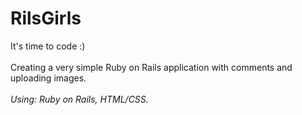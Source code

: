 # RilsGirls
It's time to code :)
<br/><br/>
Creating a very simple Ruby on Rails application with comments and uploading images.
<br/><br/>
<i>Using: Ruby on Rails, HTML/CSS.</i>
